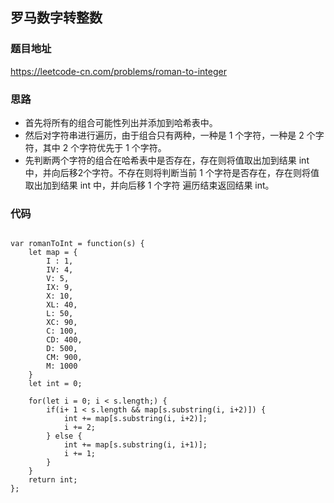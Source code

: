 ## 罗马数字转整数

### 题目地址 

https://leetcode-cn.com/problems/roman-to-integer

### 思路

- 首先将所有的组合可能性列出并添加到哈希表中。
- 然后对字符串进行遍历，由于组合只有两种，一种是 1 个字符，一种是 2 个字符，其中 2 个字符优先于 1 个字符。
- 先判断两个字符的组合在哈希表中是否存在，存在则将值取出加到结果 int 中，并向后移2个字符。不存在则将判断当前 1 个字符是否存在，存在则将值取出加到结果 int 中，并向后移 1 个字符
遍历结束返回结果 int。

###  代码

```

var romanToInt = function(s) {
    let map = {
        I : 1,
        IV: 4,
        V: 5,
        IX: 9,
        X: 10,
        XL: 40,
        L: 50,
        XC: 90,
        C: 100,
        CD: 400,
        D: 500,
        CM: 900,
        M: 1000
    }
    let int = 0;
    
    for(let i = 0; i < s.length;) {
        if(i+ 1 < s.length && map[s.substring(i, i+2)]) {
            int += map[s.substring(i, i+2)];
            i += 2;
        } else {
            int += map[s.substring(i, i+1)];
            i += 1;
        }
    }
    return int;
};

```